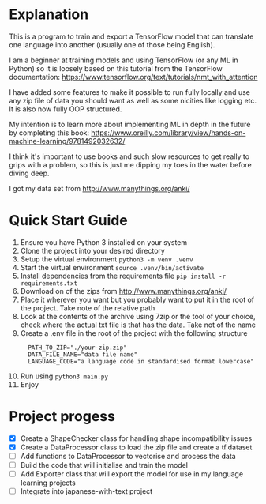 # Explanation
This is a program to train and export a TensorFlow model that can translate one language into another (usually one of those being English).

I am a beginner at training models and using TensorFlow (or any ML in Python) so it is loosely based on this tutorial from the TensorFlow documentation: https://www.tensorflow.org/text/tutorials/nmt_with_attention

I have added some features to make it possible to run fully locally and use any zip file of data you should want as well as some nicities like logging etc. It is also now fully OOP structured.

My intention is to learn more about implementing ML in depth in the future by completing this book: https://www.oreilly.com/library/view/hands-on-machine-learning/9781492032632/

I think it's important to use books and such slow resources to get really to grips with a problem, so this is just me dipping my toes in the water before diving deep.

I got my data set from http://www.manythings.org/anki/

# Quick Start Guide
1. Ensure you have Python 3 installed on your system
2. Clone the project into your desired directory
3. Setup the virtual environment `python3 -m venv .venv`
4. Start the virtual environment `source .venv/bin/activate`
5. Install dependencies from the requirements file `pip install -r requirements.txt`
6. Download on of the zips from http://www.manythings.org/anki/
7. Place it wherever you want but you probably want to put it in the root of the project. Take note of the relative path
8. Look at the contents of the archive using 7zip or the tool of your choice, check where the actual txt file is that has the data. Take not of the name
9. Create a .env file in the root of the project with the following structure
   ```
     PATH_TO_ZIP="./your-zip.zip"
     DATA_FILE_NAME="data file name"
     LANGUAGE_CODE="a language code in standardised format lowercase"
   ```
10. Run using `python3 main.py`
11. Enjoy

# Project progess
- [x] Create a ShapeChecker class for handling shape incompatibility issues
- [x] Create a DataProcessor class to load the zip file and create a tf.dataset
- [ ] Add functions to DataProcessor to vectorise and process the data
- [ ] Build the code that will initialise and train the model
- [ ] Add Exporter class that will export the model for use in my language learning projects
- [ ] Integrate into japanese-with-text project 
